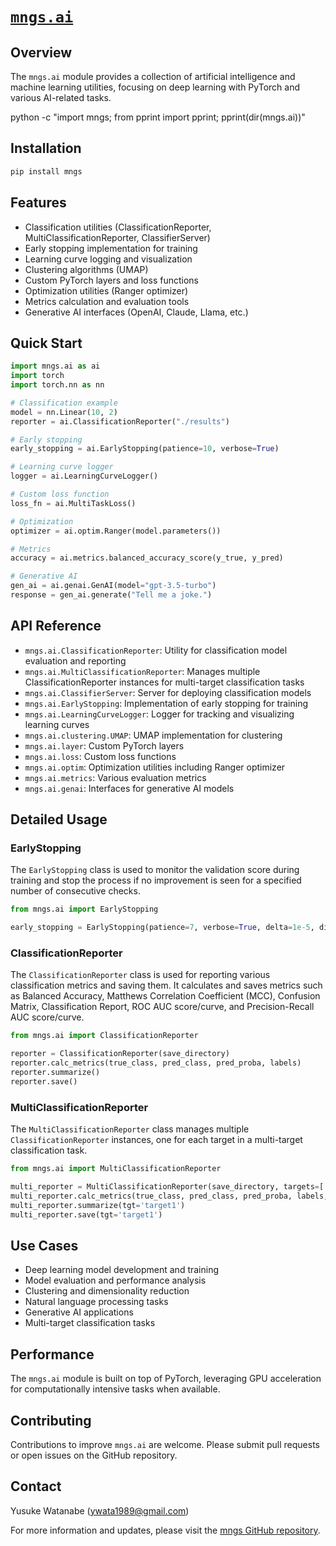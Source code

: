 <!-- ---
!-- title: ./mngs_repo/src/mngs/ai/README.md
!-- author: ywatanabe
!-- date: 2024-11-20 00:28:42
!-- --- -->


# [`mngs.ai`](https://github.com/ywatanabe1989/mngs/tree/main/src/mngs/ai/)

## Overview
The `mngs.ai` module provides a collection of artificial intelligence and machine learning utilities, focusing on deep learning with PyTorch and various AI-related tasks.

python -c "import mngs; from pprint import pprint; pprint(dir(mngs.ai))"

## Installation
```bash
pip install mngs
```

## Features
- Classification utilities (ClassificationReporter, MultiClassificationReporter, ClassifierServer)
- Early stopping implementation for training
- Learning curve logging and visualization
- Clustering algorithms (UMAP)
- Custom PyTorch layers and loss functions
- Optimization utilities (Ranger optimizer)
- Metrics calculation and evaluation tools
- Generative AI interfaces (OpenAI, Claude, Llama, etc.)

## Quick Start
```python
import mngs.ai as ai
import torch
import torch.nn as nn

# Classification example
model = nn.Linear(10, 2)
reporter = ai.ClassificationReporter("./results")

# Early stopping
early_stopping = ai.EarlyStopping(patience=10, verbose=True)

# Learning curve logger
logger = ai.LearningCurveLogger()

# Custom loss function
loss_fn = ai.MultiTaskLoss()

# Optimization
optimizer = ai.optim.Ranger(model.parameters())

# Metrics
accuracy = ai.metrics.balanced_accuracy_score(y_true, y_pred)

# Generative AI
gen_ai = ai.genai.GenAI(model="gpt-3.5-turbo")
response = gen_ai.generate("Tell me a joke.")
```

## API Reference
- `mngs.ai.ClassificationReporter`: Utility for classification model evaluation and reporting
- `mngs.ai.MultiClassificationReporter`: Manages multiple ClassificationReporter instances for multi-target classification tasks
- `mngs.ai.ClassifierServer`: Server for deploying classification models
- `mngs.ai.EarlyStopping`: Implementation of early stopping for training
- `mngs.ai.LearningCurveLogger`: Logger for tracking and visualizing learning curves
- `mngs.ai.clustering.UMAP`: UMAP implementation for clustering
- `mngs.ai.layer`: Custom PyTorch layers
- `mngs.ai.loss`: Custom loss functions
- `mngs.ai.optim`: Optimization utilities including Ranger optimizer
- `mngs.ai.metrics`: Various evaluation metrics
- `mngs.ai.genai`: Interfaces for generative AI models

## Detailed Usage

### EarlyStopping

The `EarlyStopping` class is used to monitor the validation score during training and stop the process if no improvement is seen for a specified number of consecutive checks.

```python
from mngs.ai import EarlyStopping

early_stopping = EarlyStopping(patience=7, verbose=True, delta=1e-5, direction="minimize")
```

### ClassificationReporter

The `ClassificationReporter` class is used for reporting various classification metrics and saving them. It calculates and saves metrics such as Balanced Accuracy, Matthews Correlation Coefficient (MCC), Confusion Matrix, Classification Report, ROC AUC score/curve, and Precision-Recall AUC score/curve.

```python
from mngs.ai import ClassificationReporter

reporter = ClassificationReporter(save_directory)
reporter.calc_metrics(true_class, pred_class, pred_proba, labels)
reporter.summarize()
reporter.save()
```

### MultiClassificationReporter

The `MultiClassificationReporter` class manages multiple `ClassificationReporter` instances, one for each target in a multi-target classification task.

```python
from mngs.ai import MultiClassificationReporter

multi_reporter = MultiClassificationReporter(save_directory, targets=['target1', 'target2'])
multi_reporter.calc_metrics(true_class, pred_class, pred_proba, labels, tgt='target1')
multi_reporter.summarize(tgt='target1')
multi_reporter.save(tgt='target1')
```

## Use Cases
- Deep learning model development and training
- Model evaluation and performance analysis
- Clustering and dimensionality reduction
- Natural language processing tasks
- Generative AI applications
- Multi-target classification tasks

## Performance
The `mngs.ai` module is built on top of PyTorch, leveraging GPU acceleration for computationally intensive tasks when available.

## Contributing
Contributions to improve `mngs.ai` are welcome. Please submit pull requests or open issues on the GitHub repository.

## Contact
Yusuke Watanabe (ywata1989@gmail.com)

For more information and updates, please visit the [mngs GitHub repository](https://github.com/ywatanabe1989/mngs).
